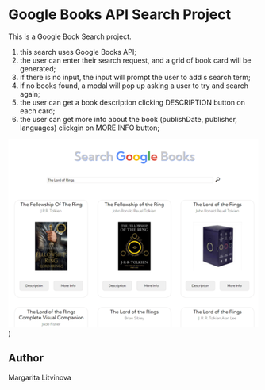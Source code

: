 # Google Books API Search Project

This is a Google Book Search project. 

1. this search uses Google Books API;
2. the user can enter their search request, and a grid of book card will be generated;
3. if there is no input, the input will prompt the user to add s search term;
4. if no books found, a modal will pop up asking a user to try and search again;
5. the user can get a book description clicking DESCRIPTION button on each card;
6. the user can get more info about the book (publishDate, publisher, languages) clickgin on MORE INFO button;

![This is an image](./assets/google-books-search.png))

## Author
Margarita Litvinova